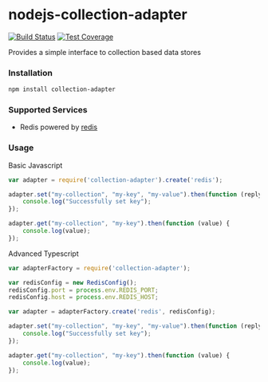 # nodejs-collection-adapter

[![Build Status](https://travis-ci.org/21stio/nodejs-collection-adapter.svg?branch=master)](https://travis-ci.org/21stio/nodejs-collection-adapter)
[![Test Coverage](https://codeclimate.com/github/21stio/nodejs-collection-adapter/badges/coverage.svg)](https://codeclimate.com/github/21stio/nodejs-collection-adapter/coverage)

Provides a simple interface to collection based data stores

### Installation

```sh
npm install collection-adapter
```

### Supported Services

*	Redis powered by [redis](https://www.npmjs.com/package/redis)

### Usage

Basic Javascript

```javascript
var adapter = require('collection-adapter').create('redis');

adapter.set("my-collection", "my-key", "my-value").then(function (reply) {
    console.log("Successfully set key");
});

adapter.get("my-collection", "my-key").then(function (value) {
    console.log(value);
});
```

Advanced Typescript

```javascript
var adapterFactory = require('collection-adapter');

var redisConfig = new RedisConfig();
redisConfig.port = process.env.REDIS_PORT;
redisConfig.host = process.env.REDIS_HOST;

var adapter = adapterFactory.create('redis', redisConfig);

adapter.set("my-collection", "my-key", "my-value").then(function (reply) {
    console.log("Successfully set key");
});

adapter.get("my-collection", "my-key").then(function (value) {
    console.log(value);
});
```

